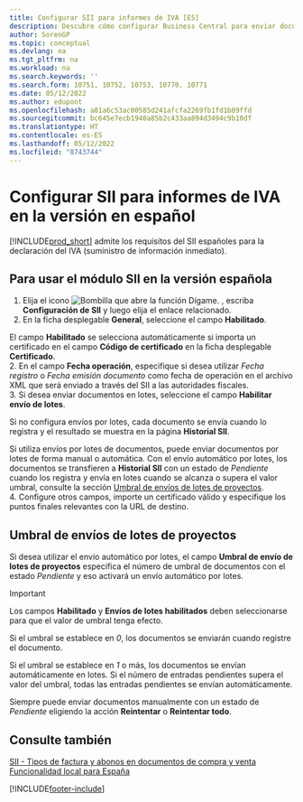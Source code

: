 ```yaml
---
title: Configurar SII para informes de IVA [ES]
description: Descubre cómo configurar Business Central para enviar documentos a través del SII en la versión en español.
author: SorenGP
ms.topic: conceptual
ms.devlang: na
ms.tgt_pltfrm: na
ms.workload: na
ms.search.keywords: ''
ms.search.form: 10751, 10752, 10753, 10770, 10771
ms.date: 05/12/2022
ms.author: edupont
ms.openlocfilehash: a81a6c53ac00585d241afcfa2269fb1fd1b89ffd
ms.sourcegitcommit: bc645e7ecb1940a85b2c433aa894d3494c9b10df
ms.translationtype: HT
ms.contentlocale: es-ES
ms.lasthandoff: 05/12/2022
ms.locfileid: "8743744"
---
```

# <a name="set-up-sii-for-vat-reporting-in-the-spanish-version"></a>Configurar SII para informes de IVA en la versión en español

[!INCLUDE[prod_short](../../includes/prod_short.md)] admite los requisitos del SII españoles para la declaración del IVA (suministro de información inmediato).  

## <a name="to-use-the-sii-module-in-the-spanish-version"></a>Para usar el módulo SII en la versión española

1. Elija el icono ![Bombilla que abre la función Dígame.](../../media/ui-search/search_small.png "Dígame qué desea hacer") , escriba **Configuración de SII** y luego elija el enlace relacionado.  
2. En la ficha desplegable **General**, seleccione el campo **Habilitado**.  

  El campo **Habilitado** se selecciona automáticamente si importa un certificado en el campo **Código de certificado** en la ficha desplegable **Certificado**.  
2. En el campo **Fecha operación**, especifique si desea utilizar *Fecha registro* o *Fecha emisión documento* como fecha de operación en el archivo XML que será enviado a través del SII a las autoridades fiscales.  
3. Si desea enviar documentos en lotes, seleccione el campo **Habilitar envío de lotes**.  

  <!--You must also specify how you want to submit them in the **Job Batch Submission Threshold** field, where you can specify the minimum number of pending history records for the batch submission.  -->

  Si no configura envíos por lotes, cada documento se envía cuando lo registra y el resultado se muestra en la página **Historial SII**.  

  Si utiliza envíos por lotes de documentos, puede enviar documentos por lotes de forma manual o automática. Con el envío automático por lotes, los documentos se transfieren a **Historial SII** con un estado de *Pendiente* cuando los registra y envía en lotes cuando se alcanza o supera el valor umbral, consulte la sección [Umbral de envíos de lotes de proyectos](#job-batch-submission-thresholds).  
4. Configure otros campos, importe un certificado válido y especifique los puntos finales relevantes con la URL de destino.

## <a name="job-batch-submission-thresholds"></a>Umbral de envíos de lotes de proyectos

Si desea utilizar el envío automático por lotes, el campo **Umbral de envío de lotes de proyectos** especifica el número de umbral de documentos con el estado *Pendiente* y eso activará un envío automático por lotes.

> [!IMPORTANT]
> Los campos **Habilitado** y **Envíos de lotes habilitados** deben seleccionarse para que el valor de umbral tenga efecto.  

Si el umbral se establece en *0*, los documentos se enviarán cuando registre el documento.  

Si el umbral se establece en *1* o más, los documentos se envían automáticamente en lotes. Si el número de entradas pendientes supera el valor del umbral, todas las entradas pendientes se envían automáticamente.  

Siempre puede enviar documentos manualmente con un estado de *Pendiente* eligiendo la acción **Reintentar** o **Reintentar todo**.

## <a name="see-also"></a>Consulte también

[SII - Tipos de factura y abonos en documentos de compra y venta](SII-invoice-types-sales-purchase-documents.md)  
[Funcionalidad local para España](spain-local-functionality.md)  


[!INCLUDE[footer-include](../../includes/footer-banner.md)]
